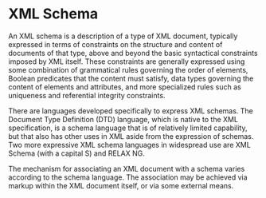 # XML Schema


An XML schema is a description of a type of XML document, typically
expressed in terms of constraints on the structure and content of
documents of that type, above and beyond the basic syntactical
constraints imposed by XML itself. These constraints are generally
expressed using some combination of grammatical rules governing the
order of elements, Boolean predicates that the content must satisfy,
data types governing the content of elements and attributes, and more
specialized rules such as uniqueness and referential integrity
constraints.

There are languages developed specifically to express XML schemas. The
Document Type Definition (DTD) language, which is native to the XML
specification, is a schema language that is of relatively limited
capability, but that also has other uses in XML aside from the
expression of schemas. Two more expressive XML schema languages in
widespread use are XML Schema (with a capital S) and RELAX NG.

The mechanism for associating an XML document with a schema varies
according to the schema language. The association may be achieved via
markup within the XML document itself, or via some external means.



